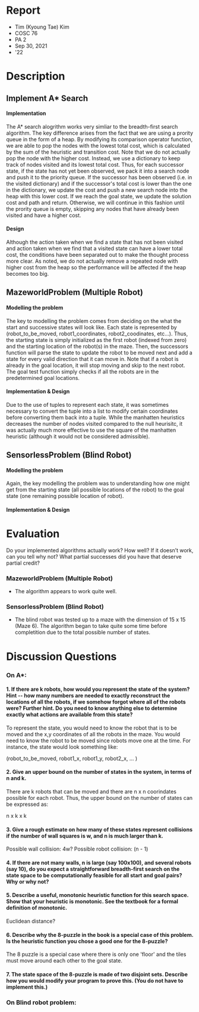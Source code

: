 # Report
- Tim (Kyoung Tae) Kim
- COSC 76
- PA 2
- Sep 30, 2021
- '22

# Description

## Implement A* Search

#### Implementation 

The A* search alogrithm works very simliar to the breadth-first search algorithm. The key difference arises from the fact that we are using a prority queue in the form of a heap. By modifying its comparison operator function, we are able to pop the nodes with the lowest total cost, which is calculated by the sum of the heuristic and transition cost. Note that we do not actually pop the node with the higher cost. Instead, we use a dictionary to keep track of nodes visited and its lowest total cost. Thus, for each successor state, if the state has not yet been observed, we pack it into a search node and push it to the priority queue. If the successor has been observed (i.e. in the visited dictionary) and if the successor's total cost is lower than the one in the dictionary, we update the cost and push a new search node into the heap with this lower cost. If we reach the goal state, we update the solution cost and path and return. Otherwise, we will continue in this fashion until the prority queue is empty, skipping any nodes that have already been visited and have a higher cost. 

#### Design

Although the action taken when we find a state that has not been visited and action taken when we find that a visited state can have a lower total cost, the conditions have been separated out to make the thought process more clear. As noted, we do not actually remove a repeated node with higher cost from the heap so the performance will be affected if the heap becomes too big. 

## MazeworldProblem (Multiple Robot)

#### Modelling the problem

The key to modelling the problem comes from deciding on the what the start and successive states will look like. Each state is represented by (robot\_to\_be\_moved, robot1\_coordinates, robot2\_coodinates, etc...). Thus, the starting state is simply initialized as the first robot (indexed from zero) and the starting location of the robot(s) in the maze. Then, the successors function will parse the state to update the robot to be moved next and add a state for every valid direction that it can move in. Note that if a robot is already in the goal location, it will stop moving and skip to the next robot. The goal test function simply checks if all the robots are in the predetermined goal locations.

#### Implementation & Design

Due to the use of tuples to represent each state, it was sometimes necessary to convert the tuple into a list to modify certain coordinates before converting them back into a tuple. While the manhatten heuristics decreases the number of nodes visited compared to the null heurisitc, it was actually much more effective to use the square of the manhatten heuristic (although it would not be considered admissible). 

## SensorlessProblem (Blind Robot)

#### Modelling the problem

Again, the key modelling the problem was to understanding how one might get from the starting state (all possible locations of the robot) to the goal state (one remaining possible location of robot). 

#### Implementation & Design


# Evaluation

Do your implemented algorithms actually work? How well? If it doesn’t work, can you tell why not? What partial successes did you have that deserve partial credit? 

### MazeworldProblem (Multiple Robot)
- The algorithm appears to work quite well. 


### SensorlessProblem (Blind Robot)
- The blind robot was tested up to a maze with the dimension of 15 x 15 (Maze 6). The algorithm began to take quite some time before completition due to the total possible number of states. 

# Discussion Questions

### On A*: 

#### 1. If there are k robots, how would you represent the state of the system? Hint -- how many numbers are needed to exactly reconstruct the locations of all the robots, if we somehow forgot where all of the robots were? Further hint. Do you need to know anything else to determine exactly what actions are available from this state?

To represent the state, you would need to know the robot that is to be moved and the x,y coordinates of all the robots in the maze. You would need to know the robot to be moved since robots move one at the time. For instance, the state would look something like: 

(robot\_to\_be\_moved, robot1\_x, robot1_y, robot2\_x, ... )


#### 2. Give an upper bound on the number of states in the system, in terms of n and k.

There are k robots that can be moved and there are n x n coorindates possible for each robot. Thus, the upper bound on the number of states can be expressed as: 

n x k x k 

#### 3. Give a rough estimate on how many of these states represent collisions if the number of wall squares is w, and n is much larger than k.

Possible wall collision: 4w?
Possible robot collision: (n - 1) 


#### 4. If there are not many walls, n is large (say 100x100), and several  robots (say 10), do you expect a straightforward breadth-first search on the state space to be computationally feasible for all start and goal pairs? Why or why not?



#### 5. Describe a useful, monotonic heuristic function for this search space. Show that your heuristic is monotonic. See the textbook for a formal definition of monotonic.

Euclidean distance?


#### 6. Describe why the 8-puzzle in the book is a special case of this problem. Is the heuristic function you chose a good one for the 8-puzzle?

The 8 puzzle is a special case where there is only one 'floor' and the tiles must move around each other to the goal state. 

#### 7. The state space of the 8-puzzle is made of two disjoint sets.  Describe how you would modify your program to prove this. (You do not have to implement this.)

### On Blind robot problem: 


